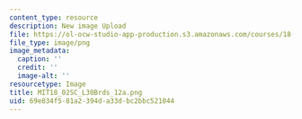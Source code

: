 ```yaml
---
content_type: resource
description: New image Upload
file: https://ol-ocw-studio-app-production.s3.amazonaws.com/courses/18-02sc-multivariable-calculus-fall-2010/69e834f581a2394da33dbc2bbc521044_MIT18_02SC_L30Brds_12a.png
file_type: image/png
image_metadata:
  caption: ''
  credit: ''
  image-alt: ''
resourcetype: Image
title: MIT18_02SC_L30Brds_12a.png
uid: 69e834f5-81a2-394d-a33d-bc2bbc521044
---
```

